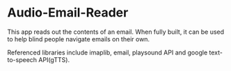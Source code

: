 # Audio-Email-Reader
This app reads out the contents of an email. When fully built, it can be used to help blind people navigate emails on their own.

Referenced libraries include imaplib, email, playsound API and google text-to-speech API(gTTS).
